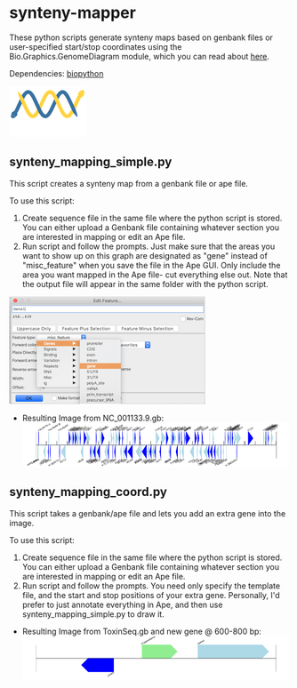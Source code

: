 # synteny-mapper
These python scripts generate synteny maps based on genbank files or user-specified start/stop coordinates using the Bio.Graphics.GenomeDiagram module, which you can read about [here](https://biopython-cn.readthedocs.io/zh_CN/latest/en/chr17.html). 

Dependencies: [biopython](https://biopython.org/)

![biopython-logo](https://raw.githubusercontent.com/amcrabtree/synteny-mapper/master/images/biopython_logo_white.png)


synteny_mapping_simple.py
------------
This script creates a synteny map from a genbank file or ape file. 

To use this script:
  1. Create sequence file in the same file where the python script is stored. You can either upload a Genbank file containing whatever section you are interested in mapping or edit an Ape file. 
  2. Run script and follow the prompts. Just make sure that the areas you want to show up on this graph are designated as "gene" instead of "misc_feature" when you save the file in the Ape GUI. Only include the area you want mapped in the Ape file- cut everything else out. Note that the output file will appear in the same folder with the python script.
  
  ![ape_prompt.png](https://raw.githubusercontent.com/amcrabtree/synteny-mapper/master/images/ape_prompt.png)

* Resulting Image from NC_001133.9.gb:
![NC_001133.9.gb_map.png](https://raw.githubusercontent.com/amcrabtree/synteny-mapper/master/images/NC_001133.9.gb_map.png)


synteny_mapping_coord.py
------------
This script takes a genbank/ape file and lets you add an extra gene into the image. 

To use this script:
  1. Create sequence file in the same file where the python script is stored. You can either upload a Genbank file containing whatever section you are interested in mapping or edit an Ape file. 
  2. Run script and follow the prompts. You need only specify the template file, and the start and stop positions of your extra gene. Personally, I'd prefer to just annotate everything in Ape, and then use synteny_mapping_simple.py to draw it. 

* Resulting Image from ToxinSeq.gb and new gene @ 600-800 bp:
![ToxinSeq.gb_map.png](https://raw.githubusercontent.com/amcrabtree/synteny-mapper/master/images/ToxinSeq.gb_map.png)
